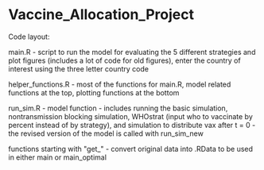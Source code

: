 # Vaccine_Allocation_Project

Code layout: 

main.R - script to run the model for evaluating the 5 different strategies and plot figures (includes a lot of code for old figures), enter the country of interest using the three letter country code

helper_functions.R - most of the functions for main.R, model related functions at the top, plotting functions at the bottom
                   
run_sim.R - model function
         - includes running the basic simulation, nontransmission blocking simulation, WHOstrat (input who to vaccinate by percent instead of by strategy), and simulation to                  distribute vax after t = 0
         - the revised version of the model is called with run_sim_new

functions starting with "get_" - convert original data into .RData to be used in either main or main_optimal
